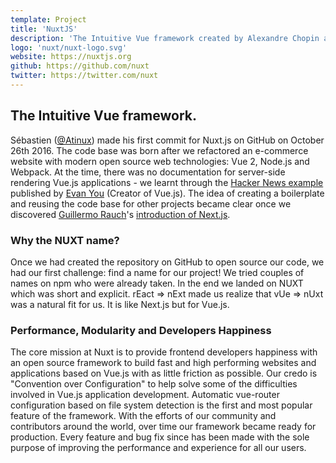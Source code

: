 ```yaml
---
template: Project
title: 'NuxtJS'
description: 'The Intuitive Vue framework created by Alexandre Chopin and Sébastien Chopin in 2016. Already adopted by over 5 millions developers around the world.'
logo: 'nuxt/nuxt-logo.svg'
website: https://nuxtjs.org
github: https://github.com/nuxt
twitter: https://twitter.com/nuxt
---
```


## The Intuitive Vue framework.

Sébastien ([@Atinux](https://twitter.com/Atinux)) made his first commit for Nuxt.js on GitHub on October 26th 2016. The code base was born after we refactored an e-commerce website with modern open source web technologies: Vue 2, Node.js and Webpack. At the time, there was no documentation for server-side rendering Vue.js applications - we learnt through the [Hacker News example](https://github.com/vuejs/vue-hackernews-2.0) published by [Evan You](https://twitter.com/youyuxi) (Creator of Vue.js). The idea of creating a boilerplate and reusing the code base for other projects became clear once we discovered [Guillermo Rauch](https://twitter.com/rauchg)'s [introduction of Next.js](https://vercel.com/blog/next).

### Why the NUXT name?

Once we had created the repository on GitHub to open source our code, we had our first challenge: find a name for our project! We tried couples of names on npm who were already taken. In the end we landed on NUXT which was short and explicit. rEact ⇒ nExt made us realize that vUe ⇒ nUxt was a natural fit for us. It is like Next.js but for Vue.js.

### Performance, Modularity and Developers Happiness

The core mission at Nuxt is to provide frontend developers happiness with an open source framework to build fast and high performing websites and applications based on Vue.js with as little friction as possible. Our credo is "Convention over Configuration" to help solve some of the difficulties involved in Vue.js application development. Automatic vue-router configuration based on file system detection is the first and most popular feature of the framework. With the efforts of our community and contributors around the world, over time our framework became ready for production. Every feature and bug fix since has been made with the sole purpose of improving the performance and experience for all our users.
